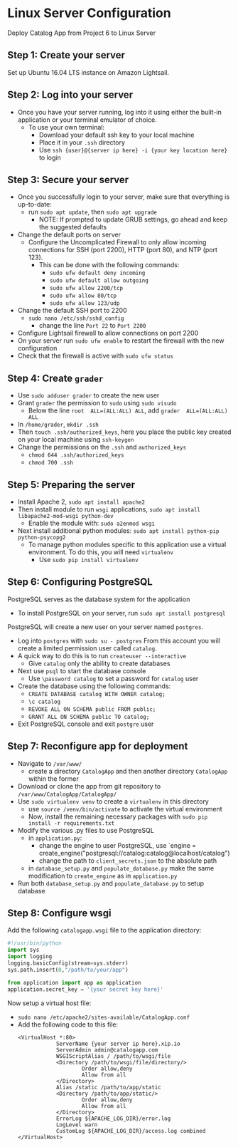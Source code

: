 # Linux Server Configuration

Deploy Catalog App from Project 6 to Linux Server

## Step 1: Create your server
Set up Ubuntu 16.04 LTS instance on Amazon Lightsail.

## Step 2: Log into your server
* Once you have your server running, log into it using either the built-in application or your terminal emulator of choice.
    * To use your own terminal:
        * Download your default ssh key to your local machine
        * Place it in your `.ssh` directory
        * Use `ssh {user}@{server ip here} -i {your key location here}` to login

## Step 3: Secure your server
* Once you successfully login to your server, make sure that everything is up-to-date:
    * run `sudo apt update`, then `sudo apt upgrade`
        * NOTE: If prompted to update GRUB settings, go ahead and keep the suggested defaults
* Change the default ports on server
    * Configure the Uncomplicated Firewall to only allow incoming connections for SSH (port 2200), HTTP (port 80), and NTP (port 123).
        * This can be done with the following commands:
            * `sudo ufw default deny incoming`
            * `sudo ufw default allow outgoing`
            * `sudo ufw allow 2200/tcp`
            * `sudo ufw allow 80/tcp`
            * `sudo ufw allow 123/udp`
* Change the default SSH port to 2200
    * `sudo nano /etc/ssh/sshd_config`
        * change the line `Port 22` to `Port 2200`
* Configure Lightsail firewall to allow connections on port 2200
* On your server run `sudo ufw enable` to restart the firewall with the new configuration
* Check that the firewall is active with `sudo ufw status`

## Step 4: Create `grader`
* Use `sudo adduser grader` to create the new user
* Grant `grader` the permission to `sudo` using `sudo visudo`
    * Below the line `root  ALL=(ALL:ALL) ALL`, add `grader  ALL=(ALL:ALL) ALL`
* In `/home/grader`, `mkdir .ssh`
* Then `touch .ssh/authorized_keys`, here you place the public key created on your local machine using `ssh-keygen`
* Change the permissions on the `.ssh` and `authorized_keys`
    * `chmod 644 .ssh/authorized_keys`
    * `chmod 700 .ssh`
## Step 5: Preparing the server
* Install Apache 2, `sudo apt install apache2`
* Then install module to run `wsgi` applications, `sudo apt install libapache2-mod-wsgi python-dev`
    * Enable the module with: `sudo a2enmod wsgi`
* Next install additional python modules: `sudo apt install python-pip python-psycopg2`
    * To manage python modules specific to this application use a virtual environment. To do this, you will need `virtualenv`
        * Use `sudo pip install virtualenv`

## Step 6: Configuring PostgreSQL
PostgreSQL serves as the database system for the application
* To install PostgreSQL on your server, run `sudo apt install postgresql`

PostgreSQL will create a new user on your server named `postgres`.
* Log into `postgres` with `sudo su - postgres`
From this account you will create a limited permission user called `catalog`. 
* A quick way to do this is to run `createuser --interactive`
    * Give `catalog` only the ability to create databases
* Next use `psql` to start the database console
    * Use `\password catalog` to set a password for `catalog` user
* Create the database using the following commands: 
    * `CREATE DATABASE catalog WITH OWNER catalog;`
    * `\c catalog`
    * `REVOKE ALL ON SCHEMA public FROM public;`
    * `GRANT ALL ON SCHEMA public TO catalog;` 
* Exit PostgreSQL console and exit `postgre` user

## Step 7: Reconfigure app for deployment
* Navigate to `/var/www/`
    * create a directory `CatalogApp` and then another directory `CatalogApp` within the former
* Download or clone the app from git repository to `/var/www/CatalogApp/CatalogApp/`
* Use `sudo virtualenv venv` to create a `virtualenv` in this directory
    * use `source /venv/bin/activate` to activate the virtual environment
    * Now, install the remaining necessary packages with `sudo pip install -r requirements.txt`
* Modify the various .py files to use PostgreSQL
    * in `application.py`:
        * change the engine to user PostgreSQL, use `engine = create_engine("postgresql://catalog:catalog@localhost/catalog")
        * change the path to `client_secrets.json` to the absolute path
    * in `database_setup.py` and `populate_database.py` make the same modification to `create_engine` as in `application.py`
* Run both `database_setup.py` and `populate_database.py` to setup database


## Step 8: Configure wsgi
Add the following `catalogapp.wsgi` file to the application directory:
```python
#!/usr/bin/python
import sys
import logging
logging.basicConfig(stream=sys.stderr)
sys.path.insert(0,"/path/to/your/app")

from application import app as application
application.secret_key = '{your secret key here}'
```

Now setup a virtual host file: 
* `sudo nano /etc/apache2/sites-available/CatalogApp.conf`
* Add the following code to this file:
    ```
    <VirtualHost *:80>
                ServerName {your server ip here}.xip.io
                ServerAdmin admin@catalogapp.com
                WSGIScriptAlias / /path/to/wsgi/file
                <Directory /path/to/wsgi/file/directory/>
                        Order allow,deny
                        Allow from all
                </Directory>
                Alias /static /path/to/app/static
                <Directory /path/to/app/static/>
                        Order allow,deny
                        Allow from all
                </Directory>
                ErrorLog ${APACHE_LOG_DIR}/error.log
                LogLevel warn
                CustomLog ${APACHE_LOG_DIR}/access.log combined
    </VirtualHost>
    ```

